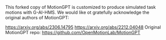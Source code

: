 This forked copy of MotionGPT is customized to produce simulated task motions with G-AI-HMS. We would like ot gratefully acknowledge the original authors of MotionGPT:

https://arxiv.org/abs/2306.14795
https://arxiv.org/abs/2212.04048
Original MotionGPT repo: https://github.com/OpenMotionLab/MotionGPT
